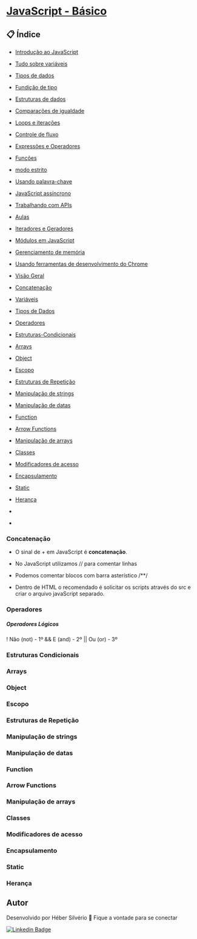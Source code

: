 # [JavaScript - Básico](#javascript---básico)

## 📋 Índice
* [Introdução ao JavaScript](https://github.com/HeberSilverio/Projeto-JavaScript/tree/main/Curso%20Completo%20de%20Javascript/01-Introducao-ao-JavaScript#introdu%C3%A7%C3%A3o-ao-javascript)
* [Tudo sobre variáveis](https://github.com/HeberSilverio/Projeto-JavaScript/tree/main/Curso%20Completo%20de%20Javascript/02-Tudo%20sobre%20vari%C3%A1veis#tudo-sobre-vari%C3%A1veis-no-javascript)
* [Tipos de dados](#)
* [Fundição de tipo](#)
* [Estruturas de dados](#)
* [Comparações de igualdade](#)
* [Loops e iterações](#)
* [Controle de fluxo](#)
* [Expressões e Operadores](#)
* [Funções](#)
* [modo estrito](#)
* [Usando palavra-chave](#)
* [JavaScript assíncrono](#)
* [Trabalhando com APIs](#)
* [Aulas](#)
* [Iteradores e Geradores](#)
* [Módulos em JavaScript](#)
* [Gerenciamento de memória](#)
* [Usando ferramentas de desenvolvimento do Chrome](#)

* [Visão Geral](#vis%C3%A3o-geral)
* [Concatenação](#concatena%C3%A7%C3%A3o)
* [Variáveis](#vari%C3%A1veis)
* [Tipos de Dados](#tipos-de-dados)
* [Operadores](#operadores)
* [Estruturas-Condicionais](#estruturas-condicionais)
* [Arrays]()
* [Object]()
* [Escopo]()
* <a href="">Estruturas de Repetição</a> 
* <a href="">Manipulação de strings</a> 
* <a href="">Manipulação de datas</a> 
* [Function]()
* <a href="">Arrow Functions</a> 
* <a href="">Manipulação de arrays</a> 
* [Classes]()
* <a href="">Modificadores de acesso</a> 
* [Encapsulamento]()
* [Static]()
* [Herança]()

* <a href=""></a> 
* []()



### Concatenação
* O sinal de + em JavaScript é **concatenação**.

* No JavaScript utilizamos // para comentar linhas 

* Podemos comentar blocos com barra asterístico /**/

* Dentro de HTML o recomendado é solicitar os scripts através do src e criar o arquivo javaScript separado.







### Operadores
##### Operadores Lógicos
! Não (not) - 1º
&& E (and) - 2º
|| Ou (or) - 3º
### Estruturas Condicionais
### Arrays
### Object
### Escopo
### Estruturas de Repetição
### Manipulação de strings
### Manipulação de datas
### Function
### Arrow Functions
### Manipulação de arrays
### Classes
### Modificadores de acesso
### Encapsulamento
### Static
### Herança

## Autor
Desenvolvido por Héber Silvério 👋 Fique a vontade para se conectar

<a href="https://www.linkedin.com/in/hebersilverio/" rel="nofollow"><img src="https://camo.githubusercontent.com/c93fed3759c4a34198be7edef401a101e9454245/68747470733a2f2f696d672e736869656c64732e696f2f62616467652f6c696e6b6564696e2d2532333030373742352e7376673f267374796c653d666f722d7468652d6261646765266c6f676f3d6c696e6b6564696e266c6f676f436f6c6f723d7768697465266c696e6b3d68747470733a2f2f7777772e6c696e6b6564696e2e636f6d2f696e2f6d617263696c696f636f72726569612f" alt="Linkedin Badge" data-canonical-src="https://img.shields.io/badge/linkedin-%230077B5.svg?&amp;style=for-the-badge&amp;logo=linkedin&amp;logoColor=white&amp;link=https://www.linkedin.com/in/hebersilverio/" style="max-width:100%;"></a>